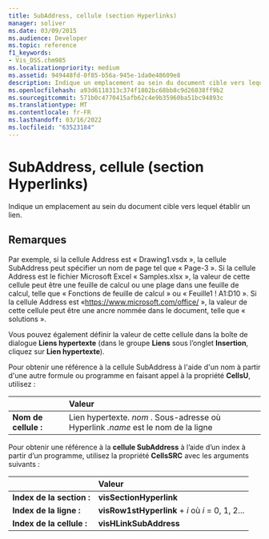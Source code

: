 ```yaml
---
title: SubAddress, cellule (section Hyperlinks)
manager: soliver
ms.date: 03/09/2015
ms.audience: Developer
ms.topic: reference
f1_keywords:
- Vis_DSS.chm985
ms.localizationpriority: medium
ms.assetid: 949448fd-0f85-b56a-945e-1da0e48609e8
description: Indique un emplacement au sein du document cible vers lequel établir un lien.
ms.openlocfilehash: a93d6118313c374f1802bc68bb8c9d26038ff9b2
ms.sourcegitcommit: 571b0c4770415afb62c4e9b35960ba51bc94893c
ms.translationtype: MT
ms.contentlocale: fr-FR
ms.lasthandoff: 03/16/2022
ms.locfileid: "63523184"
---
```

# <a name="subaddress-cell-hyperlinks-section"></a>SubAddress, cellule (section Hyperlinks)

Indique un emplacement au sein du document cible vers lequel établir un lien.
  
## <a name="remarks"></a>Remarques

Par exemple, si la cellule Address est « Drawing1.vsdx », la cellule SubAddress peut spécifier un nom de page tel que « Page-3 ». Si la cellule Address est le fichier Microsoft Excel « Samples.xlsx », la valeur de cette cellule peut être une feuille de calcul ou une plage dans une feuille de calcul, telle que « Fonctions de feuille de calcul » ou « Feuille1 ! A1:D10 ». Si la cellule Address est «https://www.microsoft.com/office/ », la valeur de cette cellule peut être une ancre nommée dans le document, telle que « solutions ».
  
Vous pouvez également définir la valeur de cette cellule dans la boîte de dialogue **Liens hypertexte** (dans le groupe **Liens** sous l’onglet **Insertion**, cliquez sur **Lien hypertexte**).
  
Pour obtenir une référence à la cellule SubAddress à l'aide d'un nom à partir d'une autre formule ou programme en faisant appel à la propriété **CellsU**, utilisez : 
  
||Valeur |
|:-----|:-----|
| **Nom de cellule :**  <br/> | Lien hypertexte.  *nom*  . Sous-adresse où Hyperlink  *.name*  est le nom de la ligne  <br/> |
   
Pour obtenir une référence à la **cellule SubAddress** à l’aide d’un index à partir d’un programme, utilisez la propriété **CellsSRC** avec les arguments suivants : 
  
||Valeur |
|:-----|:-----|
| **Index de la section :**  <br/> |**visSectionHyperlink** <br/> |
| **Index de la ligne :**  <br/> |**visRow1stHyperlink** +   *i* où *i* = 0, 1, 2... |
| **Index de la cellule :**  <br/> |**visHLinkSubAddress** <br/> |
   

